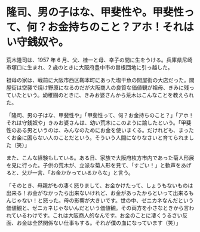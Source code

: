 # 隆司、男の子はな、甲斐性や。甲斐性って、何？お金持ちのこと？アホ！それはい守銭奴や。

荒木隆司は、1957 年 6 月、父、桂一と母、幸子の間に生をうける。兵庫県尼崎市塚口に生まれ、2 歳のときに大阪府豊中市の曽根団地に引っ越した。

祖母の家は、戦前に大阪市西区靱本町にあった塩干魚の問屋街の大店だった。問屋街は空襲で焼け野原になるのだが大阪商人の良質な価値観が祖母、きみに残っていたという。幼稚園のときに、きみお婆さんから荒木はこんなことを教えられた。

「隆司、男の子はな、甲斐性や」「甲斐性って、何？お金持ちのこと？」「アホ！それは守銭奴や」きみお婆さんは、幼い荒木にこのように諭したという。「甲斐性のある男というのは、みんなのためにお金を使いまくる。だけれども、まったくお金に困らない人のことだという。そういう人間になりなさいと育てられました（笑）」

また、こんな経験もしている。ある日、家族で大阪府枚方市内であった菊人形展を見に行った。子供の荒木が、立派な菊人形を見て、「すごい！」と歓声をあげると、父が一言、「お金かかっているからな」と言う。

「そのとき、母親がもの凄く怒りまして、お金かけたって、しょうもないものは出来る！お金がなかったら出来ないけれど、お金があったからといって出来るもんじゃない！と怒った。母の影響が大きいです。世の中、ゼニカネなんだという価値観と、ゼニカネじゃないんだという価値観。その両方を小さなときから言われているわけです。これは大阪商人的なんです。お金のことに凄くうるさい反面、お金は全然関係ない仕事もする。それが僕の血になっています（笑）」
